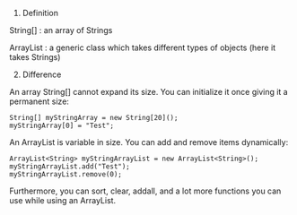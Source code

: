 1) Definition

String[] : an array of Strings 

ArrayList<String> : a generic class which takes different types of objects (here it takes Strings)

2) Difference

An array String[] cannot expand its size. You can initialize it once giving it a permanent size:

    String[] myStringArray = new String[20]();
    myStringArray[0] = "Test";

An ArrayList<String> is variable in size. You can add and remove items dynamically:
    
    ArrayList<String> myStringArrayList = new ArrayList<String>();
    myStringArrayList.add("Test");
    myStringArrayList.remove(0);
    
Furthermore, you can sort, clear, addall, and a lot more functions you can use while using an ArrayList.
